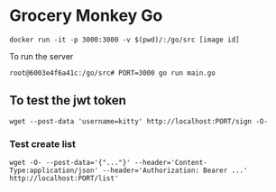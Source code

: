 # Grocery Monkey Go

```
docker run -it -p 3000:3000 -v $(pwd)/:/go/src [image id]
```

To run the server

```
root@6003e4f6a41c:/go/src# PORT=3000 go run main.go
```

## To test the jwt token

```
wget --post-data 'username=kitty' http://localhost:PORT/sign -O-
```

### Test create list

```
wget -O- --post-data='{"..."}' --header='Content-Type:application/json' --header='Authorization: Bearer ...' http://localhost:PORT/list'
```
